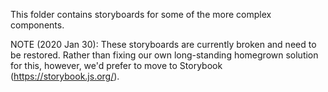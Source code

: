 This folder contains storyboards for some of the more complex components.

NOTE (2020 Jan 30): These storyboards are currently broken and need to be restored. Rather than fixing our own long-standing homegrown solution for this, however, we'd prefer to move to Storybook (https://storybook.js.org/).
